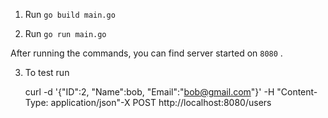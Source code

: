 
1. Run `go build main.go`

2. Run `go run main.go`

After running the commands, you can find server started on `8080` .

3. To test run 


    curl -d '{"ID":2, "Name":bob, "Email":"bob@gmail.com"}' -H "Content-Type: application/json"-X POST http://localhost:8080/users
